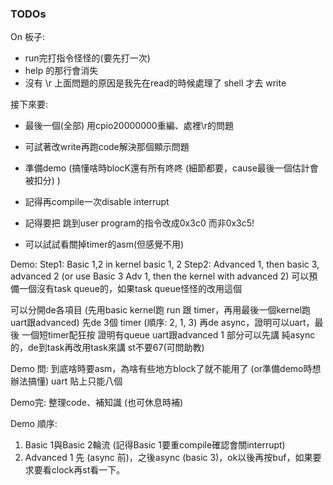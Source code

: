 ### TODOs

On 板子:
* run完打指令怪怪的(要先打一次)
* help 的那行會消失
* 沒有 \r
上面問題的原因是我先在read的時候處理了 shell 才去 write

接下來要:
* 最後一個(全部) 用cpio20000000重編、處裡\r的問題
* 可試著改write再跑code解決那個顯示問題
* 準備demo (搞懂啥時blocK還有所有咚咚 (細節都要，cause最後一個估計會被扣分) )
* 記得再compile一次disable interrupt

* 記得要把 跳到user program的指令改成0x3c0 而非0x3c5!
* 可以試試看關掉timer的asm(但感覺不用)

Demo:
Step1: Basic 1,2 in kernel basic 1, 2
Step2: Advanced 1, then basic 3, advanced 2 (or use Basic 3 Adv 1, then the kernel with advanced 2)
可以預備一個沒有task queue的，如果task queue怪怪的改用這個

可以分開de各項目 (先用basic kernel跑 run 跟 timer，再用最後一個kernel跑uart跟advanced)
先de 3個 timer (順序: 2, 1, 3)
再de async，證明可以uart，最後 一個短timer配狂按 證明有queue
uart跟advanced 1 部分可以先講 純async的，de到task再改用task來講
st不要67(可問助教)

Demo 問:
到底啥時要asm，為啥有些地方block了就不能用了 (or準備demo時想辦法搞懂)
uart 貼上只能八個

Demo完:
整理code、補知識 (也可休息時補)


Demo 順序:
1. Basic 1與Basic 2輪流 (記得Basic 1要重compile確認會關interrupt)
2. Advanced 1 先 (async 前)，之後async (basic 3)，ok以後再按buf，如果要求要看clock再st看一下。
